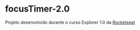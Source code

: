 # focusTimer-2.0

Projeto desenvolvido durante o curso Explorer 1.0 da <a target="_blank" href="https://rocketseat.com.br">Rocketseat</a> <br>
